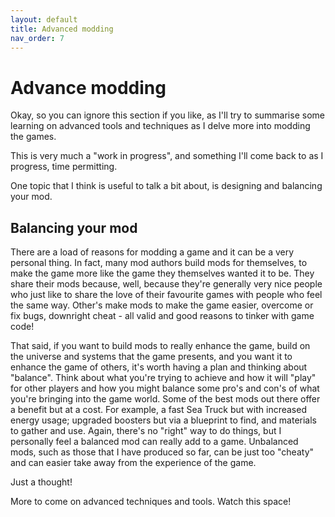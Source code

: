 ```yaml
---
layout: default
title: Advanced modding
nav_order: 7
---
```


# Advance modding

Okay, so you can ignore this section if you like, as I'll try to summarise some learning on advanced tools and techniques as I delve more into modding the games.

This is very much a "work in progress", and something I'll come back to as I progress, time permitting.

One topic that I think is useful to talk a bit about, is designing and  balancing your mod.

## Balancing your mod

There are a load of reasons for modding a game and it can be a very personal thing. In fact, many mod authors build mods for themselves, to make the game more like the game they themselves wanted it to be. They share their mods because, well, because they're generally very nice people who just like to share the love of their favourite games with people who feel the same way. Other's make mods to make the game easier, overcome or fix bugs, downright cheat - all valid and good reasons to tinker with game code!

That said, if you want to build mods to really enhance the game, build on the universe and systems that the game presents, and you want it to enhance the game of others, it's worth having a plan and thinking about "balance". Think about what you're trying to achieve and how it will "play" for other players and how you might balance some pro's and con's of what you're bringing into the game world. Some of the best mods out there offer a benefit but at a cost. For example, a fast Sea Truck but with increased energy usage; upgraded boosters but via a blueprint to find, and materials to gather and use. Again, there's no "right" way to do things, but I personally feel a balanced mod can really add to a game. Unbalanced mods, such as those that I have produced so far, can be just too "cheaty" and can easier take away from the experience of the game.

Just a thought!

More to come on advanced techniques and tools. Watch this space!
